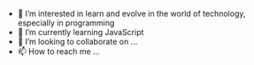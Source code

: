 - 👀 I’m interested in learn and evolve in the world of technology, especially in programming
- 🌱 I’m currently learning JavaScript
- 💞️ I’m looking to collaborate on ...
- 📫 How to reach me ...

<!---
Iury775/Iury775 is a ✨ special ✨ repository because its `README.md` (this file) appears on your GitHub profile.
You can click the Preview link to take a look at your changes.
--->
